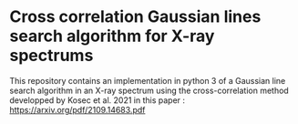 # Cross correlation Gaussian lines search algorithm for X-ray spectrums
This repository contains an implementation in python 3 of a Gaussian line search algorithm in an X-ray spectrum using the cross-correlation method developped by Kosec et al. 2021 in this paper : https://arxiv.org/pdf/2109.14683.pdf
